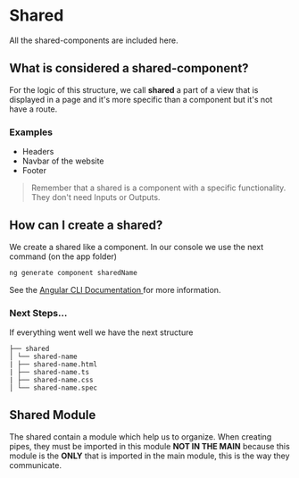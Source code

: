 
# Shared

All the shared-components are included here.


## What is considered a shared-component?


For the logic of this structure, we call  **shared**  a part of a view that is displayed in a page and it's more specific than a component but it's not have a route.

### Examples

* Headers
* Navbar of the website
* Footer


> Remember that a shared is a component with a specific functionality. They don't need Inputs or Outputs.

## How can I create a shared?

We create a shared like a component.
In our console we use the next command (on the app folder)

```bash
ng generate component sharedName
```

  
See the [Angular CLI Documentation ](https://angular.io/cli/generate) for more information.


### Next Steps...

If everything went well we have the next structure

```$ tree
├── shared
│ └── shared-name
| ├── shared-name.html
| ├── shared-name.ts
| ├── shared-name.css
│ └── shared-name.spec
```

## Shared Module

The shared contain a module which help us to organize.
When creating pipes, they must be imported in this module **NOT IN THE MAIN** because this module is the **ONLY** that is imported in the main module, this is the way they communicate.